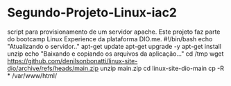 # Segundo-Projeto-Linux-iac2
script para provisionamento de um servidor apache.  Este projeto faz parte do bootcamp Linux Experience da plataforma DIO.me.
#!/bin/bash
echo "Atualizando o servidor.."
apt-get update
apt-get upgrade -y
apt-get install unzip
echo "Baixando e copiando os arquivos da aplicação..."
cd /tmp
wget https://github.com/denilsonbonatti/linux-site-dio/archive/refs/heads/main.zip
unzip main.zip
cd linux-site-dio-main
cp -R * /var/www/html/
